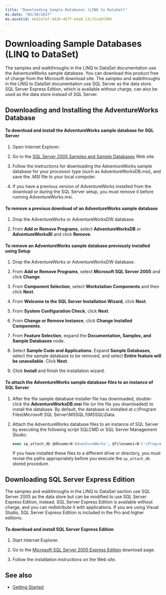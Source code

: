```yaml
---
title: "Downloading Sample Databases (LINQ to DataSet)"
ms.date: "03/30/2017"
ms.assetid: eb42a7af-d410-4b7f-b4a8-13c72ce6fd09
---
```

# Downloading Sample Databases (LINQ to DataSet)
The samples and walkthroughs in the LINQ to DataSet documentation use the AdventureWorks sample database. You can download this product free of charge from the Microsoft download site. The samples and walkthroughs in the LINQ to DataSet documentation use SQL Server as the data store. SQL Server Express Edition, which is available without charge, can also be used as the data store instead of SQL Server.  
  
## Downloading and Installing the AdventureWorks Database  
  
#### To download and install the AdventureWorks sample database for SQL Server  
  
1. Open Internet Explorer.  
  
2. Go to the [SQL Server 2005 Samples and Sample Databases](https://www.microsoft.com/download/details.aspx?id=10679) Web site.
  
3. Follow the instructions for downloading the AdventureWorks sample database for your processor type (such as AdventureWorksDB.msi), and save the .MSI file to your local computer.  
  
4. If you have a previous version of AdventureWorks installed from the download or during the SQL Server setup, you must remove it before running AdventureWorks.msi.  
  
#### To remove a previous download of an AdventureWorks sample database  
  
1. Drop the AdventureWorks or AdventureWorksDW database.  
  
2. From **Add or Remove Programs**, select **AdventureWorksDB** or **AdventureWorksBI** and click **Remove**.  
  
#### To remove an AdventureWorks sample database previously installed using Setup  
  
1. Drop the AdventureWorks or AdventureWorksDW database.  
  
2. From **Add or Remove Programs**, select **Microsoft SQL Server 2005** and click **Change**.  
  
3. From **Component Selection**, select **Workstation Components** and then click **Next**.  
  
4. From **Welcome to the SQL Server Installation Wizard**, click **Next**.  
  
5. From **System Configuration Check**, click **Next**.  
  
6. From **Change or Remove Instance**, click **Change Installed Components**.  
  
7. From **Feature Selection**, expand the **Documentation, Samples, and Sample Databases** node.  
  
8. Select **Sample Code and Applications**. Expand **Sample Databases**, select the sample database to be removed, and select **Entire feature will be unavailable**. Click **Next**.  
  
9. Click **Install** and finish the installation wizard.  
  
#### To attach the AdventureWorks sample database files to an instance of SQL Server  
  
1. After the file sample database installer file has downloaded, double-click the **AdventureWorksDB.msi** file (or the file you downloaded) to install the database. By default, the database is installed at c:\Program Files\Microsoft SQL Server\MSSQL.1\MSSQL\Data.  
  
2. Attach the AdventureWorks database files to an instance of SQL Server by executing the following script SQLCMD or SQL Server Management Studio:  
  
    ```sql
    exec sp_attach_db @dbname=N'AdventureWorks', @filename1=N'C:\Program Files\Microsoft SQL Server\MSSQL.1\MSSQL\Data\AdventureWorks_Data.mdf', @filename2=N'C:\Program Files\Microsoft SQL Server\MSSQL.1\MSSQL\Data\AdventureWorks_log.ldf'  
    ```  
  
     If you have installed these files to a different drive or directory, you must revise the paths appropriately before you execute the `sp_attach_db` stored procedure.  
  
## Downloading SQL Server Express Edition  
 The samples and walkthroughs in the LINQ to DataSet section use SQL Server 2005 as the data store but can be modified to use SQL Server Express Edition, instead. SQL Server Express Edition is available without charge, and you can redistribute it with applications. If you are using Visual Studio, SQL Server Express Edition is included in the Pro and higher editions.  
  
#### To download and install SQL Server Express Edition  
  
1. Start Internet Explorer.  
  
2. Go to the  [Microsoft SQL Server 2005 Express Edition](https://www.microsoft.com/download/details.aspx?id=21844) download page.
  
3. Follow the installation instructions on the Web site.  
  
## See also

- [Getting Started](getting-started-linq-to-dataset.md)

